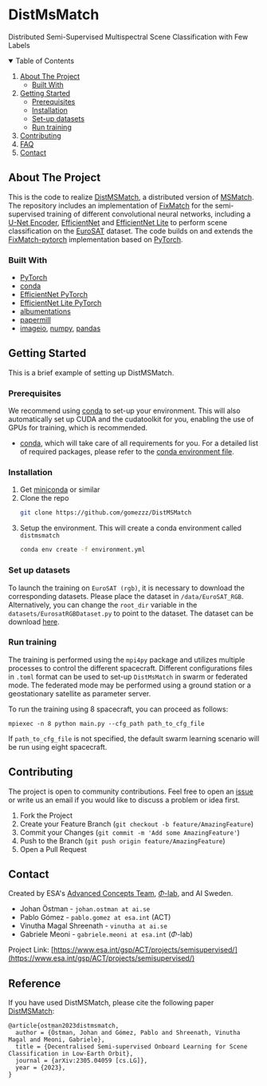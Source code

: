 
# DistMsMatch
Distributed Semi-Supervised Multispectral Scene Classification with Few Labels

<!--
*** Based on https://github.com/othneildrew/Best-README-Template
-->



<!-- TABLE OF CONTENTS -->
<details open="open">
  <summary>Table of Contents</summary>
  <ol>
    <li>
      <a href="#about-the-project">About The Project</a>
      <ul>
        <li><a href="#built-with">Built With</a></li>
      </ul>
    </li>
    <li>
      <a href="#getting-started">Getting Started</a>
      <ul>
        <li><a href="#prerequisites">Prerequisites</a></li>
        <li><a href="#installation">Installation</a></li>
        <li><a href="#set-up-datasets">Set-up datasets</a></li>
        <li><a href="#run-training">Run training</a></li>
      </ul>
    </li>
    <li><a href="#contributing">Contributing</a></li>
    <li><a href="#FAQ">FAQ</a></li>
    <li><a href="#contact">Contact</a></li>
  </ol>
</details>



<!-- ABOUT THE PROJECT -->
## About The Project

This is the code to realize [DistMSMatch](https://arxiv.org/abs/2305.04059), a distributed version of [MSMatch](https://github.com/gomezzz/MSMatch). The repository includes an implementation of [FixMatch](https://arxiv.org/abs/2001.07685) for the semi-supervised training of different convolutional neural networks, including a [U-Net Encoder](https://arxiv.org/abs/1505.04597), [EfficientNet](https://arxiv.org/abs/1905.11946) and [EfficientNet Lite](https://tfhub.dev/s?deployment-format=lite&q=efficientnet%20lite) to perform scene classification on the [EuroSAT](https://github.com/phelber/EuroSAT) dataset. The code builds on and extends the [FixMatch-pytorch](https://github.com/LeeDoYup/FixMatch-pytorch) implementation based on [PyTorch](https://pytorch.org/). 
### Built With

* [PyTorch](https://pytorch.org/)
* [conda](https://docs.conda.io/en/latest/)
* [EfficientNet PyTorch](https://github.com/lukemelas/EfficientNet-PyTorch)
* [EfficientNet Lite PyTorch](https://pypi.org/project/efficientnet-lite-pytorch/)
* [albumentations](https://github.com/albumentations-team/albumentations)
* [papermill](https://papermill.readthedocs.io/en/latest/)
* [imageio](https://github.com/imageio/imageio), [numpy](https://numpy.org/), [pandas](https://pandas.pydata.org/)

<!-- GETTING STARTED -->
## Getting Started

This is a brief example of setting up DistMSMatch.

### Prerequisites

We recommend using [conda](https://docs.conda.io/en/latest/) to set-up your environment. This will also automatically set up CUDA and the cudatoolkit for you, enabling the use of GPUs for training, which is recommended.


* [conda](https://docs.conda.io/en/latest/), which will take care of all requirements for you. For a detailed list of required packages, please refer to the [conda environment file](https://github.com/gomezzz/DistMSMatch/blob/main/environment.yml).

### Installation

1. Get [miniconda](https://docs.conda.io/en/latest/miniconda.html) or similar
2. Clone the repo
   ```sh
   git clone https://github.com/gomezzz/DistMSMatch
   ```
3. Setup the environment. This will create a conda environment called `distmsmatch`
   ```sh
   conda env create -f environment.yml
   ```

### Set up datasets
To launch the training on `EuroSAT (rgb)`, it is necessary to download the corresponding datasets. Please place the dataset in `/data/EuroSAT_RGB`.  Alternatively, you can change the `root_dir` variable in the `datasets/EurosatRGBDataset.py` to point to the dataset. The dataset can be download [here](https://github.com/phelber/EuroSAT). 

### Run training
The training is performed using the `mpi4py` package and utilizes multiple processes to control the different spacecraft.
Different configurations files in `.toml` format can be used to set-up `DistMsMatch` in swarm or federated mode.
The federated mode may be performed using a ground station or a geostationary satellite as parameter server.

To run the training using 8 spacecraft, you can proceed as follows:

```
mpiexec -n 8 python main.py --cfg_path path_to_cfg_file 
````

If `path_to_cfg_file` is not specified, the default swarm learning scenario will be run using eight spacecraft.

<!-- CONTRIBUTING -->
## Contributing

The project is open to community contributions. Feel free to open an [issue](https://github.com/gomezzz/DistMSMatch/issues) or write us an email if you would like to discuss a problem or idea first.

1. Fork the Project
2. Create your Feature Branch (`git checkout -b feature/AmazingFeature`)
3. Commit your Changes (`git commit -m 'Add some AmazingFeature'`)
4. Push to the Branch (`git push origin feature/AmazingFeature`)
5. Open a Pull Request



<!-- CONTACT -->
## Contact 

Created by ESA's [Advanced Concepts Team](https://www.esa.int/gsp/ACT/index.html), [$\Phi$-lab](https://philab.phi.esa.int/1), and AI Sweden.
- Johan Östman - `johan.ostman at ai.se`
- Pablo Gómez - `pablo.gomez at esa.int` (ACT)
- Vinutha Magal Shreenath - `vinutha at ai.se`
- Gabriele Meoni - `gabriele.meoni at esa.int` ($\Phi$-lab)

Project Link: [https://www.esa.int/gsp/ACT/projects/semisupervised/](https://www.esa.int/gsp/ACT/projects/semisupervised/)



<!-- ACKNOWLEDGEMENTS 
This README was based on https://github.com/othneildrew/Best-README-Template
-->

## Reference

If you have used DistMSMatch, please cite the following paper [DistMSMatch](https://arxiv.org/abs/2305.04059):
```
@article{ostman2023distmsmatch,
  author = {Östman, Johan and Gómez, Pablo and Shreenath, Vinutha Magal and Meoni, Gabriele},
  title = {Decentralised Semi-supervised Onboard Learning for Scene Classification in Low-Earth Orbit},
  journal = {arXiv:2305.04059 [cs.LG]},
  year = {2023},
}
```
